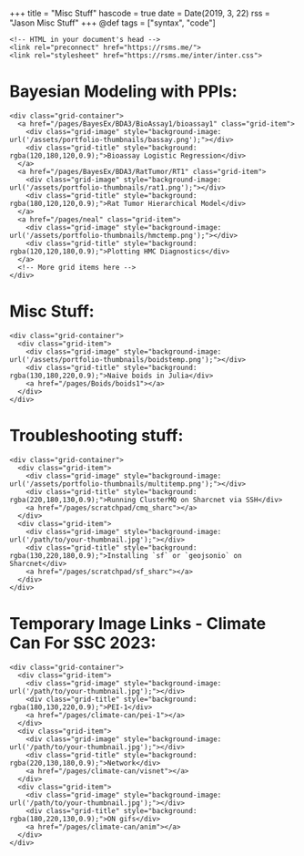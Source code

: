 +++
title = "Misc Stuff"
hascode = true
date = Date(2019, 3, 22)
rss = "Jason Misc Stuff"
+++
@def tags = ["syntax", "code"]

~~~
<!-- HTML in your document's head -->
<link rel="preconnect" href="https://rsms.me/">
<link rel="stylesheet" href="https://rsms.me/inter/inter.css">
~~~


<!-- 
# Julia Bayes 
## Reparametrization in Turing.jl

Finish the Neal funnel writeup [here](/pages/neal). 

## Turing pitfalls

This is going to be a page with some easy to make mistakes, and ways to avoid them. [here](/pages/turingpitfalls). 

## Some random models
Way later

- Splines
- Epidemic models
    - Chain Binomial
    - SIR - Diffeq
    - SIR - Markov process
    - Partially specified models
- Paintings  -->


# Bayesian Modeling with PPls:

~~~
<div class="grid-container">
  <a href="/pages/BayesEx/BDA3/BioAssay1/bioassay1" class="grid-item">
    <div class="grid-image" style="background-image: url('/assets/portfolio-thumbnails/bassay.png');"></div>
    <div class="grid-title" style="background: rgba(120,180,120,0.9);">Bioassay Logistic Regression</div>
  </a>
  <a href="/pages/BayesEx/BDA3/RatTumor/RT1" class="grid-item">
    <div class="grid-image" style="background-image: url('/assets/portfolio-thumbnails/rat1.png');"></div>
    <div class="grid-title" style="background: rgba(180,120,120,0.9);">Rat Tumor Hierarchical Model</div>
  </a>
  <a href="/pages/neal" class="grid-item">
    <div class="grid-image" style="background-image: url('/assets/portfolio-thumbnails/hmctemp.png');"></div>
    <div class="grid-title" style="background: rgba(120,120,180,0.9);">Plotting HMC Diagnostics</div>
  </a>
  <!-- More grid items here -->
</div>

~~~

# Misc Stuff:

~~~
<div class="grid-container">
  <div class="grid-item">
    <div class="grid-image" style="background-image: url('/assets/portfolio-thumbnails/boidstemp.png');"></div>
    <div class="grid-title" style="background: rgba(130,180,220,0.9);">Naive boids in Julia</div>
    <a href="/pages/Boids/boids1"></a>
  </div>
</div>
~~~

# Troubleshooting stuff:
~~~
<div class="grid-container">
  <div class="grid-item">
    <div class="grid-image" style="background-image: url('/assets/portfolio-thumbnails/multitemp.png');"></div>
    <div class="grid-title" style="background: rgba(220,180,130,0.9);">Running ClusterMQ on Sharcnet via SSH</div>
    <a href="/pages/scratchpad/cmq_sharc"></a>
  </div>
  <div class="grid-item">
    <div class="grid-image" style="background-image: url('/path/to/your-thumbnail.jpg');"></div>
    <div class="grid-title" style="background: rgba(130,220,180,0.9);">Installing `sf` or `geojsonio` on Sharcnet</div>
    <a href="/pages/scratchpad/sf_sharc"></a>
  </div>
</div>
~~~

# Temporary Image Links - Climate Can For SSC 2023:
~~~
<div class="grid-container">
  <div class="grid-item">
    <div class="grid-image" style="background-image: url('/path/to/your-thumbnail.jpg');"></div>
    <div class="grid-title" style="background: rgba(180,130,220,0.9);">PEI-1</div>
    <a href="/pages/climate-can/pei-1"></a>
  </div>
  <div class="grid-item">
    <div class="grid-image" style="background-image: url('/path/to/your-thumbnail.jpg');"></div>
    <div class="grid-title" style="background: rgba(220,130,180,0.9);">Network</div>
    <a href="/pages/climate-can/visnet"></a>
  </div>
  <div class="grid-item">
    <div class="grid-image" style="background-image: url('/path/to/your-thumbnail.jpg');"></div>
    <div class="grid-title" style="background: rgba(180,220,130,0.9);">ON gifs</div>
    <a href="/pages/climate-can/anim"></a>
  </div>
</div>
~~~